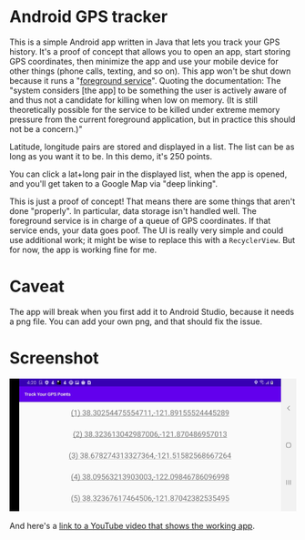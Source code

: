 # Android GPS tracker

This is a simple Android app written in Java that lets you track your GPS history. It's a proof of concept that allows you to open an app, start storing GPS coordinates, then minimize the app and use your mobile device for other things (phone calls, texting, and so on). This app won't be shut down because it runs a "[foreground service](https://developer.android.com/reference/android/app/Service)". Quoting the documentation:
The "system considers [the app] to be something the user is actively aware of and thus not a candidate for killing when low on memory. (It is still theoretically possible for the service to be killed under extreme memory pressure from the current foreground application, but in practice this should not be a concern.)"

Latitude, longitude pairs are stored and displayed in a list. The list can be as long as you want it to be. In this demo, it's 250 points.

You can click a lat+long pair in the displayed list, when the app is opened, and you'll get taken to a Google Map via "deep linking".

This is just a proof of concept! That means there are some things that aren't done "properly". In particular, data storage isn't handled well. The foreground service is in charge of a queue of GPS coordinates. If that service ends, your data goes poof. The UI is really very simple and could use additional work; it might be wise to replace this with a `RecyclerView`. But for now, the app is working fine for me.

# Caveat

The app will break when you first add it to Android Studio, because it needs a png file. You can add your own png, and that should fix the issue.

# Screenshot

![GPS tracker app](https://github.com/fullStackOasis/demo-gps-tracking-foreground/raw/master/gpstrackerservice-screenshot.png)

And here's a [link to a YouTube video that shows the working app](https://www.youtube.com/watch?v=ztup0Iv0fUU).
